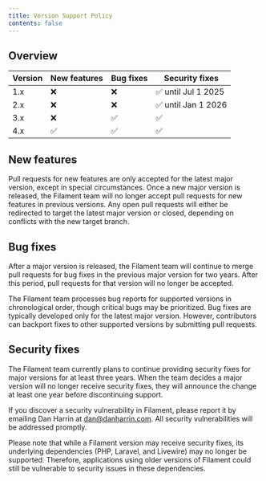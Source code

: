 ```yaml
---
title: Version Support Policy
contents: false
---
```


## Overview

| Version | New features | Bug fixes | Security fixes     |
|---------|--------------|-----------|--------------------|
| 1.x     | ❌            | ❌         | ✅ until Jul 1 2025 |
| 2.x     | ❌            | ❌         | ✅ until Jan 1 2026 |
| 3.x     | ❌            | ✅         | ✅                  |
| 4.x     | ✅            | ✅         | ✅                  |

## New features

Pull requests for new features are only accepted for the latest major version, except in special circumstances. Once a new major version is released, the Filament team will no longer accept pull requests for new features in previous versions. Any open pull requests will either be redirected to target the latest major version or closed, depending on conflicts with the new target branch.

## Bug fixes

After a major version is released, the Filament team will continue to merge pull requests for bug fixes in the previous major version for two years. After this period, pull requests for that version will no longer be accepted.

The Filament team processes bug reports for supported versions in chronological order, though critical bugs may be prioritized. Bug fixes are typically developed only for the latest major version. However, contributors can backport fixes to other supported versions by submitting pull requests.

## Security fixes

The Filament team currently plans to continue providing security fixes for major versions for at least three years. When the team decides a major version will no longer receive security fixes, they will announce the change at least one year before discontinuing support.

If you discover a security vulnerability in Filament, please report it by emailing Dan Harrin at [dan@danharrin.com](mailto:dan@danharrin.com). All security vulnerabilities will be addressed promptly.

Please note that while a Filament version may receive security fixes, its underlying dependencies (PHP, Laravel, and Livewire) may no longer be supported. Therefore, applications using older versions of Filament could still be vulnerable to security issues in these dependencies.
